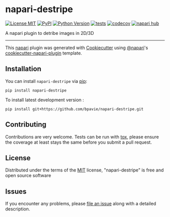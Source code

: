 # napari-destripe

[![License MIT](https://img.shields.io/pypi/l/napari-destripe.svg?color=green)](https://github.com/bpavie/napari-destripe/raw/main/LICENSE)
[![PyPI](https://img.shields.io/pypi/v/napari-destripe.svg?color=green)](https://pypi.org/project/napari-destripe)
[![Python Version](https://img.shields.io/pypi/pyversions/napari-destripe.svg?color=green)](https://python.org)
[![tests](https://github.com/bpavie/napari-destripe/workflows/tests/badge.svg)](https://github.com/bpavie/napari-destripe/actions)
[![codecov](https://codecov.io/gh/bpavie/napari-destripe/branch/main/graph/badge.svg)](https://codecov.io/gh/bpavie/napari-destripe)
[![napari hub](https://img.shields.io/endpoint?url=https://api.napari-hub.org/shields/napari-destripe)](https://napari-hub.org/plugins/napari-destripe)

A napari plugin to detribe images in 2D/3D

----------------------------------

This [napari] plugin was generated with [Cookiecutter] using [@napari]'s [cookiecutter-napari-plugin] template.

<!--
Don't miss the full getting started guide to set up your new package:
https://github.com/napari/cookiecutter-napari-plugin#getting-started

and review the napari docs for plugin developers:
https://napari.org/stable/plugins/index.html
-->

## Installation

You can install `napari-destripe` via [pip]:

    pip install napari-destripe



To install latest development version :

    pip install git+https://github.com/bpavie/napari-destripe.git


## Contributing

Contributions are very welcome. Tests can be run with [tox], please ensure
the coverage at least stays the same before you submit a pull request.

## License

Distributed under the terms of the [MIT] license,
"napari-destripe" is free and open source software

## Issues

If you encounter any problems, please [file an issue] along with a detailed description.

[napari]: https://github.com/napari/napari
[Cookiecutter]: https://github.com/audreyr/cookiecutter
[@napari]: https://github.com/napari
[MIT]: http://opensource.org/licenses/MIT
[BSD-3]: http://opensource.org/licenses/BSD-3-Clause
[GNU GPL v3.0]: http://www.gnu.org/licenses/gpl-3.0.txt
[GNU LGPL v3.0]: http://www.gnu.org/licenses/lgpl-3.0.txt
[Apache Software License 2.0]: http://www.apache.org/licenses/LICENSE-2.0
[Mozilla Public License 2.0]: https://www.mozilla.org/media/MPL/2.0/index.txt
[cookiecutter-napari-plugin]: https://github.com/napari/cookiecutter-napari-plugin

[file an issue]: https://github.com/bpavie/napari-destripe/issues

[napari]: https://github.com/napari/napari
[tox]: https://tox.readthedocs.io/en/latest/
[pip]: https://pypi.org/project/pip/
[PyPI]: https://pypi.org/
